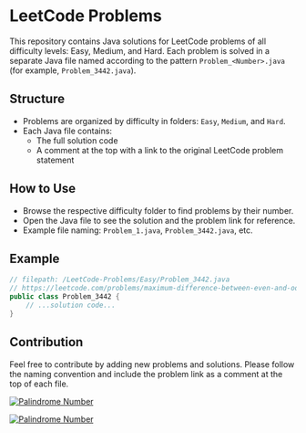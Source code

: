 # LeetCode Problems

This repository contains Java solutions for LeetCode problems of all difficulty levels: Easy, Medium, and Hard. Each problem is solved in a separate Java file named according to the pattern `Problem_<Number>.java` (for example, `Problem_3442.java`).

## Structure
- Problems are organized by difficulty in folders: `Easy`, `Medium`, and `Hard`.
- Each Java file contains:
  - The full solution code
  - A comment at the top with a link to the original LeetCode problem statement

## How to Use
- Browse the respective difficulty folder to find problems by their number.
- Open the Java file to see the solution and the problem link for reference.
- Example file naming: `Problem_1.java`, `Problem_3442.java`, etc.

## Example
```java
// filepath: /LeetCode-Problems/Easy/Problem_3442.java
// https://leetcode.com/problems/maximum-difference-between-even-and-odd-frequency-i/description/
public class Problem_3442 {
    // ...solution code...
}
```

## Contribution
Feel free to contribute by adding new problems and solutions. Please follow the naming convention and include the problem link as a comment at the top of each file.

[![Palindrome Number](https://markdown-videos-api.jorgenkh.no/url?url=https%3A%2F%2Fyoutu.be%2FpmXDLcAtAg0)](https://youtu.be/pmXDLcAtAg0)

[![Palindrome Number](https://share.gifyoutube.com/KzB6Gb.gif)](https://youtu.be/pmXDLcAtAg0)